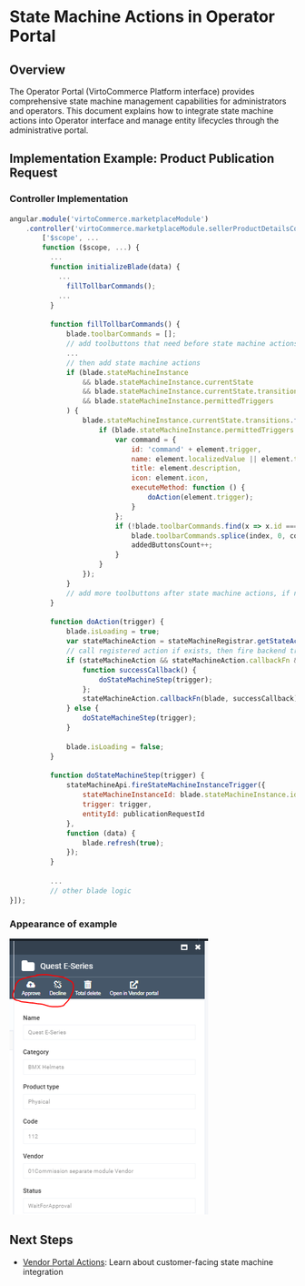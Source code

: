 # State Machine Actions in Operator Portal

## Overview

The Operator Portal (VirtoCommerce Platform interface) provides comprehensive state machine management capabilities for administrators and operators. This document explains how to integrate state machine actions into Operator interface and manage entity lifecycles through the administrative portal.

## Implementation Example: Product Publication Request

### Controller Implementation

```javascript
angular.module('virtoCommerce.marketplaceModule')
    .controller('virtoCommerce.marketplaceModule.sellerProductDetailsController',
        ['$scope', ...
        function ($scope, ...) {
          ...
          function initializeBlade(data) {
            ...
              fillTollbarCommands();
            ...
          }

          function fillTollbarCommands() {
              blade.toolbarCommands = [];
              // add toolbuttons that need before state machine actions
              ...
              // then add state machine actions
              if (blade.stateMachineInstance
                  && blade.stateMachineInstance.currentState
                  && blade.stateMachineInstance.currentState.transitions
                  && blade.stateMachineInstance.permittedTriggers
              ) {
                  blade.stateMachineInstance.currentState.transitions.forEach((element, index) => {
                      if (blade.stateMachineInstance.permittedTriggers.includes(element.trigger)) {
                          var command = {
                              id: 'command' + element.trigger,
                              name: element.localizedValue || element.trigger,
                              title: element.description,
                              icon: element.icon,
                              executeMethod: function () {
                                  doAction(element.trigger);
                              }
                          };
                          if (!blade.toolbarCommands.find(x => x.id === "command" + element.trigger)) {
                              blade.toolbarCommands.splice(index, 0, command);
                              addedButtonsCount++;
                          }
                      }
                  });
              }
              // add more toolbuttons after state machine actions, if need
          }

          function doAction(trigger) {
              blade.isLoading = true;
              var stateMachineAction = stateMachineRegistrar.getStateAction(trigger);
              // call registered action if exists, then fire backend trigger
              if (stateMachineAction && stateMachineAction.callbackFn && typeof stateMachineAction.callbackFn === "function") {
                  function successCallback() {
                      doStateMachineStep(trigger);
                  };
                  stateMachineAction.callbackFn(blade, successCallback);
              } else {
                  doStateMachineStep(trigger);
              }

              blade.isLoading = false;
          }

          function doStateMachineStep(trigger) {
              stateMachineApi.fireStateMachineInstanceTrigger({
                  stateMachineInstanceId: blade.stateMachineInstance.id,
                  trigger: trigger,
                  entityId: publicationRequestId
              },
              function (data) {
                  blade.refresh(true);
              });
          }

          ...
          // other blade logic
}]);
```
### Appearance of example

![Product Publication actions in Operator Portal](media/02-operator-product-publication-actions.png)

## Next Steps

- [Vendor Portal Actions](07-vendor-portal-actions.md): Learn about customer-facing state machine integration
